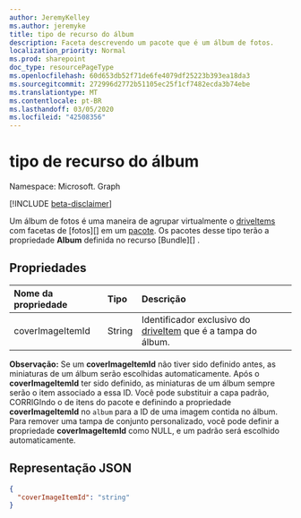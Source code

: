 ```yaml
---
author: JeremyKelley
ms.author: jeremyke
title: tipo de recurso do álbum
description: Faceta descrevendo um pacote que é um álbum de fotos.
localization_priority: Normal
ms.prod: sharepoint
doc_type: resourcePageType
ms.openlocfilehash: 60d653db52f71de6fe4079df25223b393ea18da3
ms.sourcegitcommit: 272996d2772b51105ec25f1cf7482ecda3b74ebe
ms.translationtype: MT
ms.contentlocale: pt-BR
ms.lasthandoff: 03/05/2020
ms.locfileid: "42508356"
---
```

# <a name="album-resource-type"></a>tipo de recurso do álbum

Namespace: Microsoft. Graph

[!INCLUDE [beta-disclaimer](../../includes/beta-disclaimer.md)]

Um álbum de fotos é uma maneira de agrupar virtualmente o [driveItems][driveItem] com facetas de [fotos][] em um [pacote][]. Os pacotes desse tipo terão a propriedade **Album** definida no recurso [Bundle][] .

## <a name="properties"></a>Propriedades

| Nome da propriedade     | Tipo   | Descrição
|:------------------|:-------|:------------------------------------------------
| coverImageItemId | String | Identificador exclusivo do [driveItem][] que é a tampa do álbum.

**Observação:** Se um **coverImageItemId** não tiver sido definido antes, as miniaturas de um álbum serão escolhidas automaticamente.
Após o **coverImageItemId** ter sido definido, as miniaturas de um álbum sempre serão o item associado a essa ID. Você pode substituir a capa padrão, CORRIGIndo o [][pacote] de itens do pacote e definindo a propriedade **coverImageItemId** no `album` para a ID de uma imagem contida no álbum.
Para remover uma tampa de conjunto personalizado, você pode definir a propriedade **coverImageItemId** como NULL, e um padrão será escolhido automaticamente.

## <a name="json-representation"></a>Representação JSON

<!-- { "blockType": "resource", "@odata.type": "microsoft.graph.album" } -->

```json
{
  "coverImageItemId": "string"
}
```

[pacote]: bundle.md
[driveItem]: driveItem.md
[photo]: photo.md
